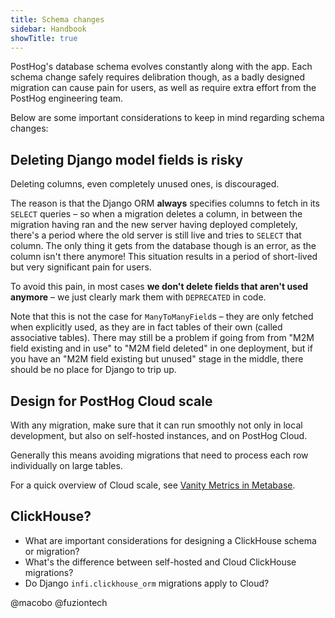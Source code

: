 ```yaml
---
title: Schema changes
sidebar: Handbook
showTitle: true
---
```


PostHog's database schema evolves constantly along with the app.
Each schema change safely requires delibration though, as a badly designed migration can cause pain for users,
as well as require extra effort from the PostHog engineering team.

Below are some important considerations to keep in mind regarding schema changes:

## Deleting Django model fields is risky

Deleting columns, even completely unused ones, is discouraged.

The reason is that the Django ORM **always** specifies columns to fetch in its `SELECT` queries – so when a migration deletes a column, in between the migration having ran and the new server having deployed completely, there's a period where the old server is still live and tries to `SELECT` that column. The only thing it gets from the database though is an error, as the column isn't there anymore! This situation results in a period of short-lived but very significant pain for users.

To avoid this pain, in most cases **we don't delete fields that aren't used anymore** – we just clearly mark them with `DEPRECATED` in code.

Note that this is not the case for `ManyToManyField`s – they are only fetched when explicitly used, as they are in fact tables of their own (called associative tables). There may still be a problem if going from from "M2M field existing and in use" to "M2M field deleted" in one deployment, but if you have an "M2M field existing but unused" stage in the middle, there should be no place for Django to trip up.

## Design for PostHog Cloud scale

With any migration, make sure that it can run smoothly not only in local development, but also on self-hosted instances, and on PostHog Cloud.

Generally this means avoiding migrations that need to process each row individually on large tables.

For a quick overview of Cloud scale, see [Vanity Metrics in Metabase](https://metabase.posthog.net/dashboard/1).

## ClickHouse?

- What are important considerations for designing a ClickHouse schema or migration?
- What's the difference between self-hosted and Cloud ClickHouse migrations?
- Do Django `infi.clickhouse_orm` migrations apply to Cloud?

@macobo
@fuziontech
